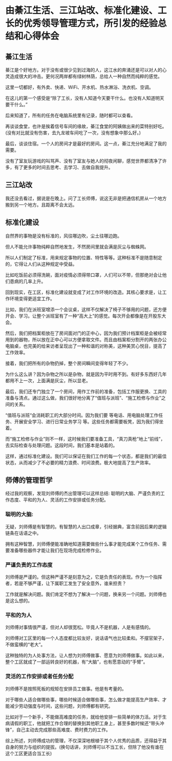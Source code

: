 # 由綦江生活、三江站改、标准化建设、工长的优秀领导管理方式，所引发的经验总结和心得体会

## 綦江生活

綦江是个好地方。对于没有或很少见到过海的人，这江水的奔涌还是可以对人的心灵造成很大的冲击。更何况两岸都有绿树林荫，总给人一种自然而纯粹的感觉。



这里一切都好，有外卖、快递、WiFi、开水机、热水淋浴、洗衣机、空调。

在这儿的第一个感受是“除了工长，没有人知道今天要干什么。也没有人知道明天要干什么。”

后来知道了，所有的任务在电脑系统里有记录，随时都可以查看。



再谈谈食堂，也许是挨着信号车间的缘故，綦江食堂的阿姨做出来的菜特别好吃。\(没有对比就没有伤害，去九龙坡车间吃了一次，没有想象中那么好。\)



最后，谈谈住宿。一个人的房间才是最好的房间。这一点，綦江充分地满足了我的需要。

没有了室友玩游戏的叫骂声、没有了室友与她人的彻夜闲聊，感觉世界都清净了许多，有了更多的时间去思考、去学习、去做自我提升。

## 三江站改

我还没去看过，据说是在晚上。问了工长师傅，说这无非是把通信机房从一个地方搬到另一个地方。且距离不会太远。

## 标准化建设

自然界的事物是没有标准的，风往哪边吹，尘土往哪边跑。

但人不能允许事物纯粹自然地发生，不然房间里就会满是灰尘与蜘蛛网。

所以人们制定了标准，用来规定事物的位置、特性等等。这种标准不是随意制定的，它得让人们从这种规定中受益。

比如吃饭前必须得洗碗，面对疫情必须得带口罩，人们可以不带，但那绝对会让他们患病的几率上升。



回到现实，在工区，标准化建设就变成了对工作环境的改造。其核心要求是，让工作环境变得更适宜工作。

比如，我们在派班室增添一个会议桌，这样不仅解决了椅子不够用的问题，还方便开会、学习。让整个派班室有了一种“高大上”的感觉。每次开会都像是在开股东大会。

然后，我们把档案柜放在了房间面对门的正中心，因为我们预计档案柜是会被经常用到的器物，所以放在正中心可以方便拿取文件。而且由档案柜分割开的两张办公电脑桌，也完美的给来访者呈现出了一种和谐的对称美，这种美赏心悦目，提高了工作效率。

接着，我们把所有的杂物扔掉，整个房间瞬间变得年轻了不少。

为什么这么讲？因为杂物之所以是杂物，就是因为平时用不到。有好多东西好几年都用不上一次，上面满是灰尘，所以显老。

最后，我们还专门独立了一个房间，用作工作前的准备，包括工作服更换、工具的准备与清点。通过这么做，我们很好地分离了“值班与派班”、“施工检修与作业”之间的关系。

“值班与派班“会消耗职工的大部分时间。因为我们要 等电话、用电脑处理工作任务、开展安全学习、进行日常业务学习 等。这些任务都需要板凳，因为我们得坐着。

而“施工检修与作业”则不一样，这时候我们要准备工具，“真刀真枪”地上“前线”，去实际检查与处理问题。这段时间，我们基本是站着的。

这样，通过标准化建设。我们可以保证在我们工作的每一个状态，都是我们的最佳状态，从而减少了不必要的精力浪费、时间浪费。极大地提高了生产效率。

## 师傅的管理哲学

经过我的观察，发现刘师傅的杰出管理可以这样总结: 聪明的大脑、严谨负责的工作态度、平和的为人、灵活的工作安排或任务分配。

### 聪明的大脑: 

无疑，刘师傅是有智慧的。有智慧的人出口成章，引经据典，富含前因后果的逻辑链条在话语之中。

拥有这种智慧，刘师傅便能准确地知道需要做些什么事才能完成某个工作任务、需要准备哪些器件才能让我们在现场完成检修作业。

### 严谨负责的工作态度

刘师傅是严谨的。但这种严谨不是刻意为之，它是负责任的表现。作为一个指挥者，若是不够严谨，让下属职工发生了安全意外，谁来担责？

工作就是解决问题。我们肯定不想为了解决一个问题，换来另一个问题。刘师傅也是这么想的。

### 平和的为人

刘师傅对事情很严谨，但对人却很宽松。毕竟人不是机器，人是有感情的。

刘师傅对工区里的每一个人态度都比较友好，说话语气也比较柔和。不摆官架子，不做蛮横的“老大”。

这种独特的为人处事方法，让人想为刘师傅做事、愿意为刘师傅做事。如此以来，整个工区就成了一部运转良好的机器，有“大脑”，也有愿意动的“手臂”。

### 灵活的工作安排或者任务分配

刘师傅不是按照死板的规矩在安排员工做事。他是有考量的。

对于哪些人适合做哪些事，哪些时候适合做哪些事，怎么做才能提高生产效率、才能减少劳动强度与时间，这些问题，刘师傅都有研究。

比如对于一个新手，不能做高难度的任务，就给他安排一些简单的体力活。对于生病请假的职工，他就把工作合理的替换到其他职工身上，甚至多数时候还“带头冲锋”，自己主动去完成那些高难度、费时费力的工作。



综上所述，刘师傅成功的管理，不仅深深地根植于其个人优秀的品质，还得益于其自身的努力与组织的提拔。\(换句话讲，刘师傅可以不当工长，但除了他没有谁在这个工区更适合当工长\)

